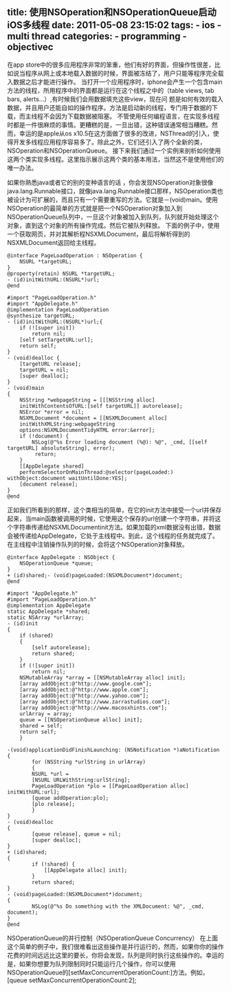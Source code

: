 title: 使用NSOperation和NSOperationQueue启动iOS多线程
date: 2011-05-08 23:15:02
tags:
	- ios
	- multi thread
categories:
	- programming
	- objectivec
---


在app store中的很多应用程序非常的笨重，他们有好的界面，但操作性很差，比如说当程序从网上或本地载入数据的时候，界面被冻结了，用户只能等程序完全载入数据之后才能进行操作。
当打开一个应用程序时，iphone会产生一个包含main方法的线程，所用程序中的界面都是运行在这个线程之中的（table views, tab bars, alerts…）,有时候我们会用数据填充这些view，现在问        题是如何有效的载入数据，并且用户还能自如的操作程序。方法是启动新的线程，专门用于数据的下载，而主线程不会因为下载数据被阻塞。
不管使用任何编程语言，在实现多线程时都是一件很麻烦的事情。更糟糕的是，一旦出错，这种错误通常相当糟糕。然而，幸运的是apple从os x10.5在这方面做了很多的改进，NSThread的引入，使得开发多线程应用程序容易多了。除此之外，它们还引入了两个全新的类，NSOperation和NSOperationQueue。
接下来我们通过一个实例来剖析如何使用这两个类实现多线程。这里指示展示这两个类的基本用法，当然这不是使用他们的唯一办法。

<!--more-->

如果你熟悉java或者它的别的变种语言的话 ，你会发现NSOperation对象很像java.lang.Runnable接口，就像java.lang.Runnable接口那样，NSOperation类也被设计为可扩展的，而且只有一个需要重写的方法。它就是－(void)main。使用NSOperation的最简单的方式就是把一个NSOperation对象加入到NSOperationQueue队列中，一旦这个对象被加入到队列，队列就开始处理这个对象，直到这个对象的所有操作完成。然后它被队列释放。
下面的例子中，使用一个获取网页，并对其解析程NSXMLDocument，最后将解析得到的NSXMLDocument返回给主线程。
    
``` [objc] PageLoadOperation.h
@interface PageLoadOperation : NSOperation {
    NSURL *targetURL;
}
@property(retain) NSURL *targetURL;
- (id)initWithURL:(NSURL*)url;
@end
```

``` [objc] PageLoadOperation.m
#import "PageLoadOperation.h"
#import "AppDelegate.h"
@implementation PageLoadOperation
@synthesize targetURL;
- (id)initWithURL:(NSURL*)url;{
    if (![super init]) 
        return nil;
    [self setTargetURL:url];
    return self;
}
- (void)dealloc {
    [targetURL release];
    targetURL = nil;
    [super dealloc];
}
- (void)main 
{
    NSString *webpageString = [[[NSString alloc]
    initWithContentsOfURL:[self targetURL]] autorelease];
    NSError *error = nil;
    NSXMLDocument *document = [[NSXMLDocument alloc]
    initWithXMLString:webpageString 
    options:NSXMLDocumentTidyHTML error:&error];
    if (!document) {
        NSLog(@"%s Error loading document (%@): %@", _cmd, [[self targetURL] absoluteString], error);
         return;
    }
    [[AppDelegate shared]
    performSelectorOnMainThread:@selector(pageLoaded:) withObject:document waitUntilDone:YES];
    [document release];
}
@end
```

正如我们所看到的那样，这个类相当的简单，在它的init方法中接受一个url并保存起来，当main函数被调用的时候，它使用这个保存的url创建一个字符串，并将这个字符串传递给NSXMLDocumentinit方法。如果加载的xml数据没有出错，数据会被传递给AppDelegate，它处于主线程中。到此，这个线程的任务就完成了。在主线程中注销操作队列的时候，会将这个NSOperation对象释放。

``` [objc] AppDelegate.h
@interface AppDelegate : NSObject {
    NSOperationQueue *queue;
}
+ (id)shared;- (void)pageLoaded:(NSXMLDocument*)document;
@end
```

``` [objc] AppDelegate.m        
#import "AppDelegate.h"
#import "PageLoadOperation.h"
@implementation AppDelegate
static AppDelegate *shared;
static NSArray *urlArray;
- (id)init
{
    if (shared)
    {
        [self autorelease];
        return shared;
    }
    if (![super init]) 
        return nil;    
    NSMutableArray *array = [[NSMutableArray alloc] init];
    [array addObject:@"http://www.google.com"];
    [array addObject:@"http://www.apple.com"];
    [array addObject:@"http://www.yahoo.com"];
    [array addObject:@"http://www.zarrastudios.com"];
    [array addObject:@"http://www.macosxhints.com"];
    urlArray = array;    
    queue = [[NSOperationQueue alloc] init];
    shared = self;
    return self;
    }
 
-(void)applicationDidFinishLaunching: (NSNotification *)aNotification
{
        for (NSString *urlString in urlArray) 
        {
        NSURL *url = 
        [NSURL URLWithString:urlString];        
        PageLoadOperation *plo = [[PageLoadOperation alloc] initWithURL:url];
        [queue addOperation:plo];
        [plo release];
        }
}
- (void)dealloc
{
        [queue release], queue = nil;
        [super dealloc];
}
+ (id)shared;
{
        if (!shared) {
            [[AppDelegate alloc] init];
        }
        return shared;
}
- (void)pageLoaded:(NSXMLDocument*)document;
{
        NSLog(@"%s Do something with the XMLDocument: %@", _cmd, document);
}
@end
```

NSOperationQueue的并行控制（NSOperationQueue Concurrency）
        在上面这个简单的例子中，我们很难看出这些操作是并行运行的，然而，如果你你的操作花费的时间远远比这里的要长，你将会发现，队列是同时执行这些操作的。幸运的是，如果你想要为队列限制同时只能运行几个操作，你可以使用NSOperationQueue的[setMaxConcurrentOperationCount:]方法。例如，[queue setMaxConcurrentOperationCount:2];